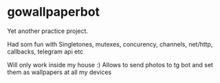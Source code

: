 # gowallpaperbot

Yet another practice project.

Had som fun with Singletones, mutexes, concurency, channels, net/http, callbacks, telegram api etc

Will only work inside my house :)
Allows to send photos to tg bot and set them as wallpapers at all my devices
